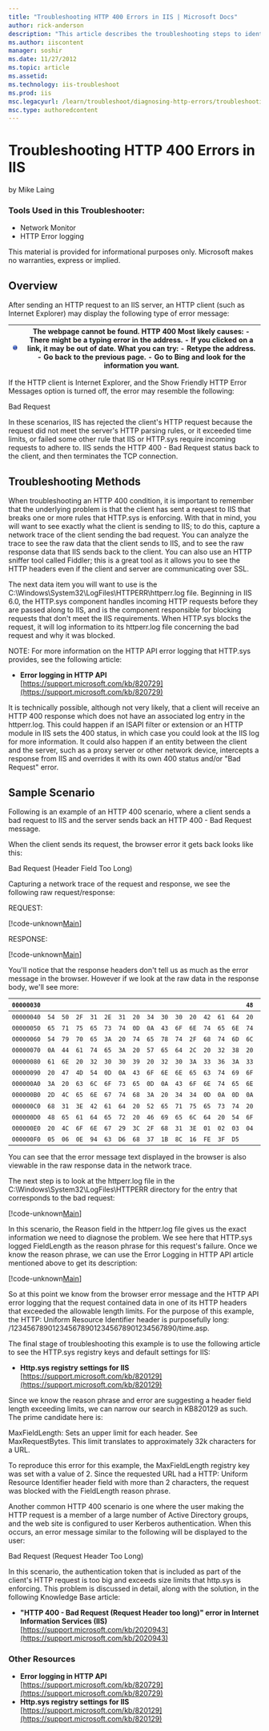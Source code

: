 ```yaml
---
title: "Troubleshooting HTTP 400 Errors in IIS | Microsoft Docs"
author: rick-anderson
description: "This article describes the troubleshooting steps to identify the cause of various HTTP 400 errors when using IIS."
ms.author: iiscontent
manager: soshir
ms.date: 11/27/2012
ms.topic: article
ms.assetid: 
ms.technology: iis-troubleshoot
ms.prod: iis
msc.legacyurl: /learn/troubleshoot/diagnosing-http-errors/troubleshooting-http-400-errors-in-iis
msc.type: authoredcontent
---
```

Troubleshooting HTTP 400 Errors in IIS
====================
by Mike Laing

### Tools Used in this Troubleshooter:

- Network Monitor
- HTTP Error logging

This material is provided for informational purposes only. Microsoft makes no warranties, express or implied.

## Overview

After sending an HTTP request to an IIS server, an HTTP client (such as Internet Explorer) may display the following type of error message:


| ![](troubleshooting-http-400-errors-in-iis/_static/image1.png) | The webpage cannot be found. HTTP 400 Most likely causes: - There might be a typing error in the address. - If you clicked on a link, it may be out of date. What you can try: - Retype the address. - Go back to the previous page. - Go to Bing and look for the information you want. |
| --- | --- |


If the HTTP client is Internet Explorer, and the Show Friendly HTTP Error Messages option is turned off, the error may resemble the following:

Bad Request

In these scenarios, IIS has rejected the client's HTTP request because the request did not meet the server's HTTP parsing rules, or it exceeded time limits, or failed some other rule that IIS or HTTP.sys require incoming requests to adhere to. IIS sends the HTTP 400 - Bad Request status back to the client, and then terminates the TCP connection.

## Troubleshooting Methods

When troubleshooting an HTTP 400 condition, it is important to remember that the underlying problem is that the client has sent a request to IIS that breaks one or more rules that HTTP.sys is enforcing. With that in mind, you will want to see exactly what the client is sending to IIS; to do this, capture a network trace of the client sending the bad request. You can analyze the trace to see the raw data that the client sends to IIS, and to see the raw response data that IIS sends back to the client. You can also use an HTTP sniffer tool called Fiddler; this is a great tool as it allows you to see the HTTP headers even if the client and server are communicating over SSL.

The next data item you will want to use is the C:\Windows\System32\LogFiles\HTTPERR\httperr.log file. Beginning in IIS 6.0, the HTTP.sys component handles incoming HTTP requests before they are passed along to IIS, and is the component responsible for blocking requests that don't meet the IIS requirements. When HTTP.sys blocks the request, it will log information to its httperr.log file concerning the bad request and why it was blocked.

NOTE: For more information on the HTTP API error logging that HTTP.sys provides, see the following article:

- **Error logging in HTTP API**  
    [https://support.microsoft.com/kb/820729](https://support.microsoft.com/kb/820729)

It is technically possible, although not very likely, that a client will receive an HTTP 400 response which does not have an associated log entry in the httperr.log. This could happen if an ISAPI filter or extension or an HTTP module in IIS sets the 400 status, in which case you could look at the IIS log for more information. It could also happen if an entity between the client and the server, such as a proxy server or other network device, intercepts a response from IIS and overrides it with its own 400 status and/or &quot;Bad Request&quot; error.

## Sample Scenario

Following is an example of an HTTP 400 scenario, where a client sends a bad request to IIS and the server sends back an HTTP 400 - Bad Request message.

When the client sends its request, the browser error it gets back looks like this:

Bad Request (Header Field Too Long)

Capturing a network trace of the request and response, we see the following raw request/response:

REQUEST:

[!code-unknown[Main](troubleshooting-http-400-errors-in-iis/samples/sample-131698-1.unknown)]

RESPONSE:

[!code-unknown[Main](troubleshooting-http-400-errors-in-iis/samples/sample-131698-2.unknown)]

You'll notice that the response headers don't tell us as much as the error message in the browser. However if we look at the raw data in the response body, we'll see more:


| `00000030` |  |  |  |  |  |  |  |  |  |  |  |  |  |  | `48` | `54` | `HT` |
| --- | --- | --- | --- | --- | --- | --- | --- | --- | --- | --- | --- | --- | --- | --- | --- | --- | --- |
| `00000040` | `54` | `50` | `2F` | `31` | `2E` | `31` | `20` | `34` | `30` | `30` | `20` | `42` | `61` | `64` | `20` | `52` | `TP/1.1.400.Bad.R` |
| `00000050` | `65` | `71` | `75` | `65` | `73` | `74` | `0D` | `0A` | `43` | `6F` | `6E` | `74` | `65` | `6E` | `74` | `2D` | `equest..Content-` |
| `00000060` | `54` | `79` | `70` | `65` | `3A` | `20` | `74` | `65` | `78` | `74` | `2F` | `68` | `74` | `6D` | `6C` | `0D` | `Type:.text/html.` |
| `00000070` | `0A` | `44` | `61` | `74` | `65` | `3A` | `20` | `57` | `65` | `64` | `2C` | `20` | `32` | `38` | `20` | `4A` | `.Date:.Wed,.28.J` |
| `00000080` | `61` | `6E` | `20` | `32` | `30` | `30` | `39` | `20` | `32` | `30` | `3A` | `33` | `36` | `3A` | `33` | `36` | `an.2009.20:36:36` |
| `00000090` | `20` | `47` | `4D` | `54` | `0D` | `0A` | `43` | `6F` | `6E` | `6E` | `65` | `63` | `74` | `69` | `6F` | `6E` | `.GMT..Connection` |
| `000000A0` | `3A` | `20` | `63` | `6C` | `6F` | `73` | `65` | `0D` | `0A` | `43` | `6F` | `6E` | `74` | `65` | `6E` | `74` | `:.close..Content` |
| `000000B0` | `2D` | `4C` | `65` | `6E` | `67` | `74` | `68` | `3A` | `20` | `34` | `34` | `0D` | `0A` | `0D` | `0A` | `3C` | `-Length:.44....<` |
| `000000C0` | `68` | `31` | `3E` | `42` | `61` | `64` | `20` | `52` | `65` | `71` | `75` | `65` | `73` | `74` | `20` | `28` | `h1>Bad.Request.(` |
| `000000D0` | `48` | `65` | `61` | `64` | `65` | `72` | `20` | `46` | `69` | `65` | `6C` | `64` | `20` | `54` | `6F` | `6F` | `Header.Field.Too` |
| `000000E0` | `20` | `4C` | `6F` | `6E` | `67` | `29` | `3C` | `2F` | `68` | `31` | `3E` | `01` | `02` | `03` | `04` | `05` | `.Long)</h1>.....` |
| `000000F0` | `05` | `06` | `0E` | `94` | `63` | `D6` | `68` | `37` | `1B` | `8C` | `16` | `FE` | `3F` | `D5` |  |  | `....c.h7....?.` |


You can see that the error message text displayed in the browser is also viewable in the raw response data in the network trace.

The next step is to look at the httperr.log file in the C:\Windows\System32\LogFiles\HTTPERR directory for the entry that corresponds to the bad request:

[!code-unknown[Main](troubleshooting-http-400-errors-in-iis/samples/sample-131698-3.unknown)]

In this scenario, the Reason field in the httperr.log file gives us the exact information we need to diagnose the problem. We see here that HTTP.sys logged FieldLength as the reason phrase for this request's failure. Once we know the reason phrase, we can use the Error Logging in HTTP API article mentioned above to get its description:

[!code-unknown[Main](troubleshooting-http-400-errors-in-iis/samples/sample-131698-4.unknown)]

So at this point we know from the browser error message and the HTTP API error logging that the request contained data in one of its HTTP headers that exceeded the allowable length limits. For the purpose of this example, the HTTP: Uniform Resource Identifier header is purposefully long: /1234567890123456789012345678901234567890/time.asp.

The final stage of troubleshooting this example is to use the following article to see the HTTP.sys registry keys and default settings for IIS:

- **Http.sys registry settings for IIS**  
    [https://support.microsoft.com/kb/820129](https://support.microsoft.com/kb/820129)

Since we know the reason phrase and error are suggesting a header field length exceeding limits, we can narrow our search in KB820129 as such. The prime candidate here is:

MaxFieldLength: Sets an upper limit for each header. See MaxRequestBytes. This limit translates to approximately 32k characters for a URL.

To reproduce this error for this example, the MaxFieldLength registry key was set with a value of 2. Since the requested URL had a HTTP: Uniform Resource Identifier header field with more than 2 characters, the request was blocked with the FieldLength reason phrase.

Another common HTTP 400 scenario is one where the user making the HTTP request is a member of a large number of Active Directory groups, and the web site is configured to user Kerberos authentication. When this occurs, an error message similar to the following will be displayed to the user:

Bad Request (Request Header Too Long)

In this scenario, the authentication token that is included as part of the client's HTTP request is too big and exceeds size limits that http.sys is enforcing. This problem is discussed in detail, along with the solution, in the following Knowledge Base article:

- **&quot;HTTP 400 - Bad Request (Request Header too long)&quot; error in Internet Information Services (IIS)**  
    [https://support.microsoft.com/kb/2020943](https://support.microsoft.com/kb/2020943)

### Other Resources

- **Error logging in HTTP API**  
    [https://support.microsoft.com/kb/820729](https://support.microsoft.com/kb/820729)
- **Http.sys registry settings for IIS**  
    [https://support.microsoft.com/kb/820129](https://support.microsoft.com/kb/820129)
